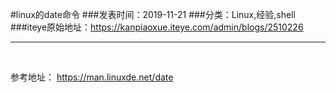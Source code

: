 #linux的date命令
###发表时间：2019-11-21
###分类：Linux,经验,shell
###iteye原始地址：<a href="https://kanpiaoxue.iteye.com/admin/blogs/2510226" target="_blank">https://kanpiaoxue.iteye.com/admin/blogs/2510226</a>

---

<div class="iteye-blog-content-contain" style="font-size: 14px;"> 
 <p>&nbsp;</p> 
 <p>参考地址：&nbsp;<a href="https://man.linuxde.net/date">https://man.linuxde.net/date</a></p> 
 <p>&nbsp;</p> 
 <p>&nbsp;</p> 
</div>